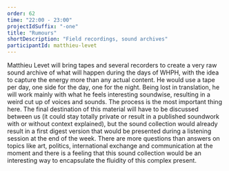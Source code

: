 ```yaml
---
order: 62
time: "22:00 - 23:00"
projectIdSuffix: "-one"
title: "Rumours"
shortDescription: "Field recordings, sound archives"
participantId: matthieu-levet
---
```


Matthieu Levet will bring tapes and several recorders to create a very raw sound archive of what will happen during the days of WHPH, with the idea to capture the energy more than any actual content. He would use a tape per day, one side for the day, one for the night.
Being lost in translation, he will work mainly with what he feels interesting soundwise, resulting in a weird cut up of voices and sounds.
The process is the most important thing here. The final destination of this material will have to be discussed between us (it could stay totally private or result in a published soundwork with or without context explained), but the sound collection would already result in a first digest version that would be presented during a listening session at the end of the week.
There are more questions than answers on topics like art, politics, international exchange and communication at the moment and there is a feeling that this sound collection would be an interesting way to encapsulate the fluidity of this complex present.
